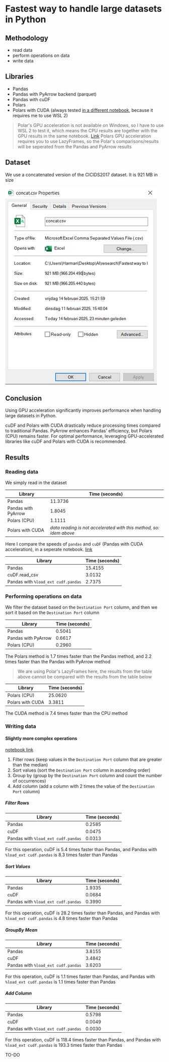 # Fastest way to handle large datasets in Python

## Methodology

- read data
- perform operations on data
- write data

## Libraries

- Pandas
- Pandas with PyArrow backend (parquet)
- Pandas with cuDF
- Polars
- Polars with CUDA (always tested [in a different notebook](./gpu_accelerated/polars.ipynb), because it requires me to use WSL 2)

> Polar's GPU acceleration is not available on Windows, so I have to use WSL 2 to test it, which means the CPU results are together with the GPU results in the same notebook. [Link](./gpu_accelerated/polars.ipynb)
> Polars GPU acceleration requires you to use LazyFrames, so the Polar's comparisons/results will be seperated from the Pandas and PyArrow results

## Dataset

We use a concatenated version of the CICIDS2017 dataset. It is 921 MB in size

![dataset_information](./public/dataset_information.png)

## Conclusion

Using GPU acceleration significantly improves performance when handling large datasets in Python.

cuDF and Polars with CUDA drastically reduce processing times compared to traditional Pandas. PyArrow enhances Pandas' efficiency, but Polars (CPU) remains faster. For optimal performance, leveraging GPU-accelerated libraries like cuDF and Polars with CUDA is recommended.

## Results

### Reading data

We simply read in the dataset

| Library             | Time (seconds)                                                     |
| ------------------- | ------------------------------------------------------------------ |
| Pandas              | 11.3736                                                            |
| Pandas with PyArrow | 1.8045                                                             |
| Polars (CPU)        | 1.1111                                                             |
| Polars with CUDA    | _data reading is not accelerated with this method, so: idem above_ |

Here I compare the speeds of `pandas` and `cuDF` (Pandas with CUDA acceleration), in a seperate notebook. [link](./gpu_accelerated/pandas.ipynb)

| Library                             | Time (seconds) |
| ----------------------------------- | -------------- |
| Pandas                              | 15.4155        |
| cuDF.read_csv                       | 3.0132         |
| Pandas with `%load_ext cudf.pandas` | 2.7375         |

### Performing operations on data

We filter the dataset based on the `Destination Port` column, and then we sort it based on the `Destination Port` column

| Library             | Time (seconds) |
| ------------------- | -------------- |
| Pandas              | 0.5041         |
| Pandas with PyArrow | 0.6617         |
| Polars (CPU)        | 0.2960         |

The Polars method is 1.7 times faster than the Pandas method, and 2.2 times faster than the Pandas with PyArrow method

> We are using Polar's LazyFrames here, the results from the table above cannot be compared with the results from the table below

| Library          | Time (seconds) |
| ---------------- | -------------- |
| Polars (CPU)     | 25.0620        |
| Polars with CUDA | 3.3811         |

The CUDA method is 7.4 times faster than the CPU method

### Writing data

#### Slightly more complex operations

[notebook link](./gpu_accelerated/pandas.ipynb)

1. Filter rows (keep values in the `Destination Port` column that are greater than the median)
2. Sort values (sort the `Destination Port` column in ascending order)
3. Group by (group by the `Destination Port` column and count the number of occurrences)
4. Add column (add a column with 2 times the value of the `Destination Port` column)

##### Filter Rows

| Library                             | Time (seconds) |
| ----------------------------------- | -------------- |
| Pandas                              | 0.2585         |
| cuDF                                | 0.0475         |
| Pandas with `%load_ext cudf.pandas` | 0.0313         |

For this operation, cuDF is 5.4 times faster than Pandas, and Pandas with `%load_ext cudf.pandas` is 8.3 times faster than Pandas

##### Sort Values

| Library                             | Time (seconds) |
| ----------------------------------- | -------------- |
| Pandas                              | 1.9335         |
| cuDF                                | 0.0684         |
| Pandas with `%load_ext cudf.pandas` | 0.3990         |

For this operation, cuDF is 28.2 times faster than Pandas, and Pandas with `%load_ext cudf.pandas` is 4.8 times faster than Pandas

##### GroupBy Mean

| Library                             | Time (seconds) |
| ----------------------------------- | -------------- |
| Pandas                              | 3.8155         |
| cuDF                                | 3.4842         |
| Pandas with `%load_ext cudf.pandas` | 3.6203         |

For this operation, cuDF is 1.1 times faster than Pandas, and Pandas with `%load_ext cudf.pandas` is 1.1 times faster than Pandas

##### Add Column

| Library                             | Time (seconds) |
| ----------------------------------- | -------------- |
| Pandas                              | 0.5798         |
| cuDF                                | 0.0049         |
| Pandas with `%load_ext cudf.pandas` | 0.0030         |

For this operation, cuDF is 118.4 times faster than Pandas, and Pandas with `%load_ext cudf.pandas` is 193.3 times faster than Pandas

TO-DO
